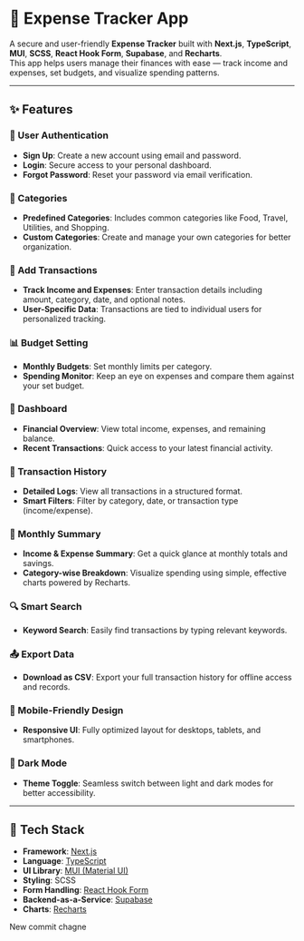 # 💼 Expense Tracker App

A secure and user-friendly **Expense Tracker** built with **Next.js**, **TypeScript**, **MUI**, **SCSS**, **React Hook Form**, **Supabase**, and **Recharts**.  
This app helps users manage their finances with ease — track income and expenses, set budgets, and visualize spending patterns.

---

## ✨ Features

### 🔐 User Authentication
- **Sign Up**: Create a new account using email and password.
- **Login**: Secure access to your personal dashboard.
- **Forgot Password**: Reset your password via email verification.

### 📂 Categories
- **Predefined Categories**: Includes common categories like Food, Travel, Utilities, and Shopping.
- **Custom Categories**: Create and manage your own categories for better organization.

### 💸 Add Transactions
- **Track Income and Expenses**: Enter transaction details including amount, category, date, and optional notes.
- **User-Specific Data**: Transactions are tied to individual users for personalized tracking.

### 📊 Budget Setting
- **Monthly Budgets**: Set monthly limits per category.
- **Spending Monitor**: Keep an eye on expenses and compare them against your set budget.

### 🧾 Dashboard
- **Financial Overview**: View total income, expenses, and remaining balance.
- **Recent Transactions**: Quick access to your latest financial activity.

### 📜 Transaction History
- **Detailed Logs**: View all transactions in a structured format.
- **Smart Filters**: Filter by category, date, or transaction type (income/expense).

### 📅 Monthly Summary
- **Income & Expense Summary**: Get a quick glance at monthly totals and savings.
- **Category-wise Breakdown**: Visualize spending using simple, effective charts powered by Recharts.

### 🔍 Smart Search
- **Keyword Search**: Easily find transactions by typing relevant keywords.

### 📤 Export Data
- **Download as CSV**: Export your full transaction history for offline access and records.

### 📱 Mobile-Friendly Design
- **Responsive UI**: Fully optimized layout for desktops, tablets, and smartphones.

### 🌙 Dark Mode
- **Theme Toggle**: Seamless switch between light and dark modes for better accessibility.

---

## 🔧 Tech Stack

- **Framework**: [Next.js](https://nextjs.org/)
- **Language**: [TypeScript](https://www.typescriptlang.org/)
- **UI Library**: [MUI (Material UI)](https://mui.com/)
- **Styling**: SCSS
- **Form Handling**: [React Hook Form](https://react-hook-form.com/)
- **Backend-as-a-Service**: [Supabase](https://supabase.com/)
- **Charts**: [Recharts](https://recharts.org/)


New commit chagne


